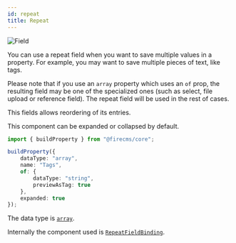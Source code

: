 ```yaml
---
id: repeat
title: Repeat
---
```


![Field](/img/fields/Repeat.png)

You can use a repeat field when you want to save multiple values in a property.
For example, you may want to save multiple pieces of text, like tags.

Please note that if you use an `array` property which uses an `of` prop, the
resulting field may be one of the specialized ones (such as select, file
upload or reference field). The repeat field will be used in the rest of cases.

This fields allows reordering of its entries.

This component can be expanded or collapsed by default.

```typescript jsx
import { buildProperty } from "@firecms/core";

buildProperty({
    dataType: "array",
    name: "Tags",
    of: {
        dataType: "string",
        previewAsTag: true
    },
    expanded: true
});
```

The data type is [`array`](../config/array).

Internally the component used
is [`RepeatFieldBinding`](../../api/functions/RepeatFieldBinding).

